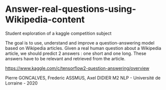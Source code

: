 # Answer-real-questions-using-Wikipedia-content

Student exploration of a kaggle competition subject

The goal is to use, understand and improve a question-answering model based on Wikipedia articles.
Given a real human question about a Wikipedia article, we should predict 2 answers : one
short and one long. These answers have to be relevant and retrieved from the article. 

https://www.kaggle.com/c/tensorflow2-question-answering/overview

Pierre GONCALVES, Frederic ASSMUS, Axel DIDIER
M2 NLP - Université de Lorraine - 2020

